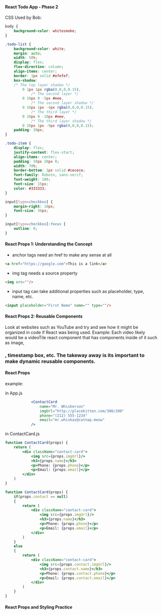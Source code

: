 #### React Todo App - Phase 2
CSS Used by Bob:
```css
body {
    background-color: whitesmoke;
}

.todo-list {
    background-color: white;
    margin: auto;
    width: 50%;
    display: flex;
    flex-direction: column;
    align-items: center;
    border: 1px solid #efefef;
    box-shadow:
    /* The top layer shadow */
        0 1px 1px rgba(0,0,0,0.15),
            /* The second layer */
        0 10px 0 -5px #eee,
            /* The second layer shadow */
        0 10px 1px -4px rgba(0,0,0,0.15),
            /* The third layer */
        0 20px 0 -10px #eee,
            /* The third layer shadow */
        0 20px 1px -9px rgba(0,0,0,0.15);
    padding: 30px;
}

.todo-item {
    display: flex;
    justify-content: flex-start;
    align-items: center;
    padding: 30px 20px 0;
    width: 70%;
    border-bottom: 1px solid #cecece;
    font-family: Roboto, sans-serif;
    font-weight: 100;
    font-size: 15px;
    color: #333333;
}

input[type=checkbox] {
    margin-right: 10px;
    font-size: 30px;
}

input[type=checkbox]:focus {
    outline: 0;
}
```

#### React Props 1: Understanding the Concept
* anchor tags need an href to make any sense at all
```html
<a href="https://google.com">This is a link</a>
```
* img tag needs a source property
```html
<img src=""/>
```
* input tag can take additional properties such as placeholder, type, name, etc.
```html
<input placeholder="First Name" name="" type=""/>
```

#### React Props 2: Reusable Components
Look at websites such as YouTube and try and see how it might be organized in code if React was being used. Example: Each video likely would be a videoTile react component that has components inside of it such as image, <h3>, timestamp box, etc. The takeway away is its important to make dynamic reusable components. 

#### React Props
example:

in App.js
```jsx
            <ContactCard 
                name="Mr. Whiskerson" 
                imgUrl="http://placekitten.com/300/200" 
                phone="(212) 555-1234" 
                email="mr.whiskaz@catnap.meow"
            />
```

in ContactCard.js
```jsx
function ContactCard(props) {
    return (
        <div className="contact-card">
            <img src={props.imgUrl}/>
            <h3>{props.name}</h3>
            <p>Phone: {props.phone}</p>
            <p>Email: {props.email}</p>
        </div>
    )
}
```

```jsx
function ContactCard(props) {
    if(props.contact == null)
    {
        return (
            <div className="contact-card">
                <img src={props.imgUrl}/>
                <h3>{props.name}</h3>
                <p>Phone: {props.phone}</p>
                <p>Email: {props.email}</p>
            </div>
        )   
    }
    else
    {
        return (
            <div className="contact-card">
                <img src={props.contact.imgUrl}/>
                <h3>{props.contact.name}</h3>
                <p>Phone: {props.contact.phone}</p>
                <p>Email: {props.contact.email}</p>
            </div>
        )
    }
}
```



#### React Props and Styling Practice
